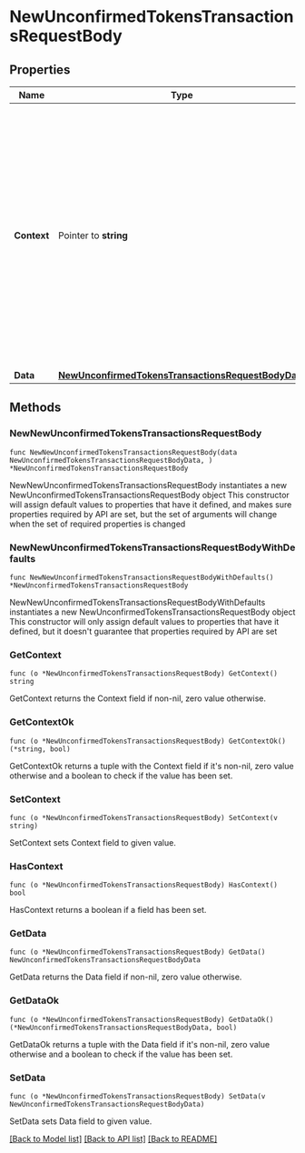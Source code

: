 # NewUnconfirmedTokensTransactionsRequestBody

## Properties

Name | Type | Description | Notes
------------ | ------------- | ------------- | -------------
**Context** | Pointer to **string** | In batch situations the user can use the context to correlate responses with requests. This property is present regardless of whether the response was successful or returned as an error. &#x60;context&#x60; is specified by the user. | [optional] 
**Data** | [**NewUnconfirmedTokensTransactionsRequestBodyData**](NewUnconfirmedTokensTransactionsRequestBodyData.md) |  | 

## Methods

### NewNewUnconfirmedTokensTransactionsRequestBody

`func NewNewUnconfirmedTokensTransactionsRequestBody(data NewUnconfirmedTokensTransactionsRequestBodyData, ) *NewUnconfirmedTokensTransactionsRequestBody`

NewNewUnconfirmedTokensTransactionsRequestBody instantiates a new NewUnconfirmedTokensTransactionsRequestBody object
This constructor will assign default values to properties that have it defined,
and makes sure properties required by API are set, but the set of arguments
will change when the set of required properties is changed

### NewNewUnconfirmedTokensTransactionsRequestBodyWithDefaults

`func NewNewUnconfirmedTokensTransactionsRequestBodyWithDefaults() *NewUnconfirmedTokensTransactionsRequestBody`

NewNewUnconfirmedTokensTransactionsRequestBodyWithDefaults instantiates a new NewUnconfirmedTokensTransactionsRequestBody object
This constructor will only assign default values to properties that have it defined,
but it doesn't guarantee that properties required by API are set

### GetContext

`func (o *NewUnconfirmedTokensTransactionsRequestBody) GetContext() string`

GetContext returns the Context field if non-nil, zero value otherwise.

### GetContextOk

`func (o *NewUnconfirmedTokensTransactionsRequestBody) GetContextOk() (*string, bool)`

GetContextOk returns a tuple with the Context field if it's non-nil, zero value otherwise
and a boolean to check if the value has been set.

### SetContext

`func (o *NewUnconfirmedTokensTransactionsRequestBody) SetContext(v string)`

SetContext sets Context field to given value.

### HasContext

`func (o *NewUnconfirmedTokensTransactionsRequestBody) HasContext() bool`

HasContext returns a boolean if a field has been set.

### GetData

`func (o *NewUnconfirmedTokensTransactionsRequestBody) GetData() NewUnconfirmedTokensTransactionsRequestBodyData`

GetData returns the Data field if non-nil, zero value otherwise.

### GetDataOk

`func (o *NewUnconfirmedTokensTransactionsRequestBody) GetDataOk() (*NewUnconfirmedTokensTransactionsRequestBodyData, bool)`

GetDataOk returns a tuple with the Data field if it's non-nil, zero value otherwise
and a boolean to check if the value has been set.

### SetData

`func (o *NewUnconfirmedTokensTransactionsRequestBody) SetData(v NewUnconfirmedTokensTransactionsRequestBodyData)`

SetData sets Data field to given value.



[[Back to Model list]](../README.md#documentation-for-models) [[Back to API list]](../README.md#documentation-for-api-endpoints) [[Back to README]](../README.md)


